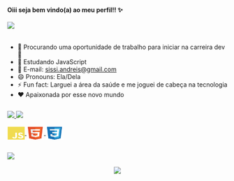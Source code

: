 ####   Oiii seja bem vindo(a) ao meu perfil!! ✨

 <div>
 <img src="https://cdnb.artstation.com/p/assets/images/images/024/858/699/original/pixel-jeff-divoom.gif?1583771904" >
</div>

##


- 🔭 Procurando uma oportunidade de trabalho para iniciar na carreira dev 🚀
- 🌱 Estudando JavaScript
- 📩 E-mail: sissi.andreis@gmail.com
- 😄 Pronouns: Ela/Dela
- ⚡ Fun fact: Larguei a área da saúde e me joguei de cabeça na tecnologia
- ❤️ Apaixonada por esse novo mundo

##

 <div align="start">
  <a href="https://github.com/andreisissi">
  <img height="180em" src="https://github-readme-stats.vercel.app/api?username=andreisissi&show_icons=true&theme=dracula&include_all_commits=true&count_private=true"/>
  <img height="180em" src="https://github-readme-stats.vercel.app/api/top-langs/?username=andreisissi&layout=compact&langs_count=7&theme=dracula"/>
</div>
   
<div style="display: inline_block"><br>
  <img align="center" alt="sissi-JS" height="30" width="40" src="https://raw.githubusercontent.com/devicons/devicon/master/icons/javascript/javascript-plain.svg">
  <img align="center" alt="sissi-HTML" height="30" width="40" src="https://raw.githubusercontent.com/devicons/devicon/master/icons/html5/html5-original.svg">
  <img align="center" alt="sissi-CSS" height="30" width="40" src="https://raw.githubusercontent.com/devicons/devicon/master/icons/css3/css3-original.svg">
</div>

##

<div> 
  <a href="https://www.linkedin.com/in/ass%C3%ADria-andreis-171aa1245/" target="_blank"><img src="https://img.shields.io/badge/LinkedIn-0077B5?style=for-the-badge&logo=linkedin&logoColor=white" target="_blank"></a>
</div>


<p align="center">   <img alingn="center" src="https://profile-counter.glitch.me/andreisissi/count.svg" /></p>
